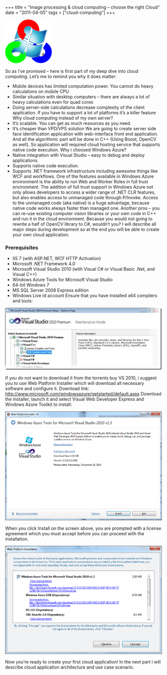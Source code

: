 +++
title =  "Image processing & cloud computing – choose the right Cloud"
date = "2011-04-05"
tags =  ["cloud-computing"]
+++

<img src="opencv-azure-mix-small.png" class="pull-left img-thumbnail" />

So as i’ve promised – here is first part of my deep dive into cloud computing. Let’s me to remind you why it does matter: 

  * Mobile devices has limited computation power. You cannot do heavy calculations on mobile CPU
  * Similar situation with desktop computers – there are always a lot of heavy calculations even for quad cores
  * Doing server-side calculations decrease complexity of the client application. If you have to support a lot of platforms it’s a killer feature
Why cloud computing instead of my own server? 
  * It’s scalable. You can get as much resources as you need.
  * It’s cheaper than VPD/VPS solution
We are going to create server side face identification application with web-interface front end application. And all the algorithmic part will be done in C++ (Using Boost, OpenCV as well). So application will required cloud hosting service that supports native code execution. Why i choosed Windows Azure? 
  * Native integration with Visual Studio – easy to debug and deploy applications.
  * Supports native code execution.
  * Supports .NET framework infrastructure including awesome things like WCF and workflows.
One of the features available in Windows Azure environment is the ability to run Web and Worker Roles in full trust environment. The addition of full trust support in Windows Azure not only allows developers to access a wider range of .NET CLR features, but also enables access to unmanaged code through P/Invoke. Access to the unmanaged code (aka native) is a huge advantage, because native code works always faster than managed one. Another pros – you can re-use existing computer vision libraries or your own code in C++ and run it in the cloud environment. Because you would not going to rewrite a half of OpenCV library to C#, wouldn’t you? I will describe all major steps during development so at the end you will be able to create your own cloud application. 

### Prerequisites

  * IIS 7 (with ASP.NET, WCF HTTP Activation)
  * Microsoft .NET Framework 4.0
  * Microsoft Visual Studio 2010 (with Visual C# or Visual Basic .Net, and Visual C++)
  * Windows Azure Tools for Microsoft Visual Studio
  * 64-bit Windows 7
  * MS SQL Server 2008 Express edition
  * Windows Live Id account
Ensure that you have installed x64 compilers and tools: 

![Installing the X64 compilers and tools for Visual Studio][1]

If you do not want to download it from the torrents buy VS 2010, i suggest you to use Web Platform Installer which will download all necessary software and configure it. Download link: <http://www.microsoft.com/windowsazure/getstarted/default.aspx> Download the installer, launch it and select Visual Web Developer Express and Windows Azure Toolkit to install: 

![Figure 1][2] 

When you click Install on the screen above, you are prompted with a license agreement which you must accept before you can proceed with the installation. 

![Figure 2][3] 

Now you’re ready to create your first cloud application! In the next part i will describe cloud application architecture and use case scenario.

   [1]: clip_image0025_thumb.jpg (Installing the X64 compilers and tools for Visual Studio)
   [2]: figure1.png
   [3]: figure2.png
